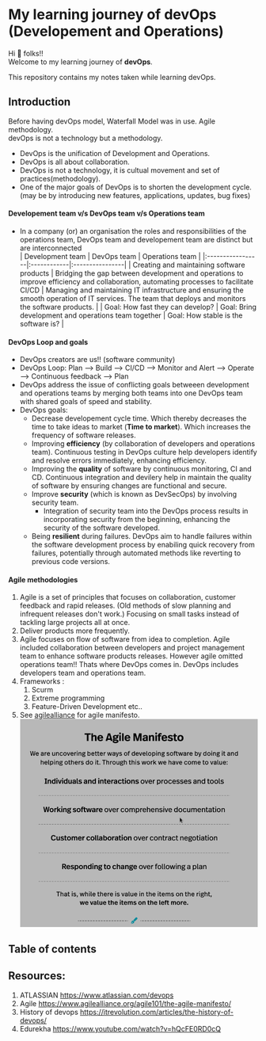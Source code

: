 # My learning journey of devOps (Developement and Operations)

Hi 🙋 folks!!  
Welcome to my learning journey of **devOps**.  

This repository contains my notes taken while learning devOps.  

## Introduction

Before having devOps model, Waterfall Model was in use. Agile methodology.  
devOps is not a technology but a methodology.

- DevOps is the unification of Development and Operations. 
- DevOps is all about collaboration.
- DevOps is not a technology, it is cultual movement and set of practices(methodology).
- One of the major goals of DevOps is to shorten the development cycle. (may be by introducing new features, applications, updates, bug fixes)

#### Developement team v/s DevOps team v/s Operations team
- In a company (or) an organisation the roles and responsibilities of the operations team, DevOps team and developement team are distinct but are interconnected <br/>
    | Development team | DevOps team | Operations team |
    |:-----------------|:------------|:----------------|
    | Creating and maintaining software products | Bridging the gap between development and operations to improve efficiency and collaboration, automating processes to facilitate CI/CD | Managing and maintaining IT infrastructure and ensuring the smooth operation of IT services. The team that deploys and monitors the software products. |
    | Goal: How fast they can develop? | Goal: Bring development and operations team together | Goal: How stable is the software is? |

#### DevOps Loop and goals
- DevOps creators are us!! (software community)
- DevOps Loop: Plan --> Build --> CI/CD --> Monitor and Alert --> Operate --> Continuous feedback --> Plan
- DevOps address the issue of conflicting goals betweeen development and operations teams by merging both teams into one DevOps team with shared goals of speed and stability.
- DevOps goals: 
  - Decrease developement cycle time. Which thereby decreases the time to take ideas to market (**Time to market**). Which increases the frequency of software releases.
  - Improving **efficiency** (by collaboration of developers and operations team). Continuous testing in DevOps culture help developers identify and resolve errors immediately, enhancing efficiency.
  - Improving the **quality** of software by continuous monitoring, CI and CD. Continuous integration and devilery help in maintain the quality of software by ensuring changes are functional and secure.
  - Improve **security** (which is known as DevSecOps) by involving security team. 
    - Integration of security team into the DevOps process results in incorporating security from the beginning, enhancing the security of the software developed.
  - Being **resilient** during failures. DevOps aim to handle failures within the software development process by enabiling quick recovery from failures, potentially through automated methods like reverting to previous code versions.

#### Agile methodologies
1) Agile is a set of principles that focuses on collaboration, customer feedback and rapid releases. (Old methods of slow planning and infrequent releases don't work.) Focusing on small tasks instead of tackling large projects all at once.
2) Deliver products more frequently.
3) Agile focuses on flow of software from idea to completion. Agile included collaboration between developers and project management team to enhance software products releases. However agile omitted operations team!! Thats where DevOps comes in. DevOps includes developers team and operations team.
4) Frameworks : 
   1) Scurm
   2) Extreme programming
   3) Feature-Driven Development etc..
5) See [agilealliance](https://www.agilealliance.org/agile101/the-agile-manifesto/) for agile manifesto. ![agile manifesto](agile_manifesto.png)

## Table of contents

## Resources:

1) ATLASSIAN https://www.atlassian.com/devops
2) Agile https://www.agilealliance.org/agile101/the-agile-manifesto/
3) History of devops https://itrevolution.com/articles/the-history-of-devops/
4) Edurekha https://www.youtube.com/watch?v=hQcFE0RD0cQ
